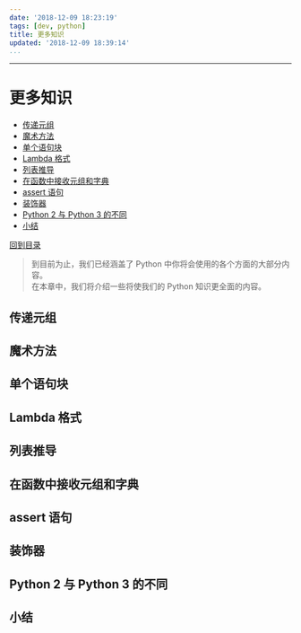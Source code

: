 ```yaml
---
date: '2018-12-09 18:23:19'
tags: [dev, python]
title: 更多知识
updated: '2018-12-09 18:39:14'
...
```

---
# 更多知识
<!-- MarkdownTOC -->

- [传递元组](#%E4%BC%A0%E9%80%92%E5%85%83%E7%BB%84)
- [魔术方法](#%E9%AD%94%E6%9C%AF%E6%96%B9%E6%B3%95)
- [单个语句块](#%E5%8D%95%E4%B8%AA%E8%AF%AD%E5%8F%A5%E5%9D%97)
- [Lambda 格式](#lambda-%E6%A0%BC%E5%BC%8F)
- [列表推导](#%E5%88%97%E8%A1%A8%E6%8E%A8%E5%AF%BC)
- [在函数中接收元组和字典](#%E5%9C%A8%E5%87%BD%E6%95%B0%E4%B8%AD%E6%8E%A5%E6%94%B6%E5%85%83%E7%BB%84%E5%92%8C%E5%AD%97%E5%85%B8)
- [assert 语句](#assert-%E8%AF%AD%E5%8F%A5)
- [装饰器](#%E8%A3%85%E9%A5%B0%E5%99%A8)
- [Python 2 与 Python 3 的不同](#python-2-%E4%B8%8E-python-3-%E7%9A%84%E4%B8%8D%E5%90%8C)
- [小结](#%E5%B0%8F%E7%BB%93)

<!-- /MarkdownTOC -->
[回到目录](../index.md)

> 到目前为止，我们已经涵盖了 Python 中你将会使用的各个方面的大部分内容。  
>  在本章中，我们将介绍一些将使我们的 Python 知识更全面的内容。

<a id="%E4%BC%A0%E9%80%92%E5%85%83%E7%BB%84"></a>
## 传递元组

<a id="%E9%AD%94%E6%9C%AF%E6%96%B9%E6%B3%95"></a>
## 魔术方法

<a id="%E5%8D%95%E4%B8%AA%E8%AF%AD%E5%8F%A5%E5%9D%97"></a>
## 单个语句块

<a id="lambda-%E6%A0%BC%E5%BC%8F"></a>
## Lambda 格式

<a id="%E5%88%97%E8%A1%A8%E6%8E%A8%E5%AF%BC"></a>
## 列表推导

<a id="%E5%9C%A8%E5%87%BD%E6%95%B0%E4%B8%AD%E6%8E%A5%E6%94%B6%E5%85%83%E7%BB%84%E5%92%8C%E5%AD%97%E5%85%B8"></a>
## 在函数中接收元组和字典

<a id="assert-%E8%AF%AD%E5%8F%A5"></a>
## assert 语句

<a id="%E8%A3%85%E9%A5%B0%E5%99%A8"></a>
## 装饰器

<a id="python-2-%E4%B8%8E-python-3-%E7%9A%84%E4%B8%8D%E5%90%8C"></a>
## Python 2 与 Python 3 的不同

<a id="%E5%B0%8F%E7%BB%93"></a>
## 小结
